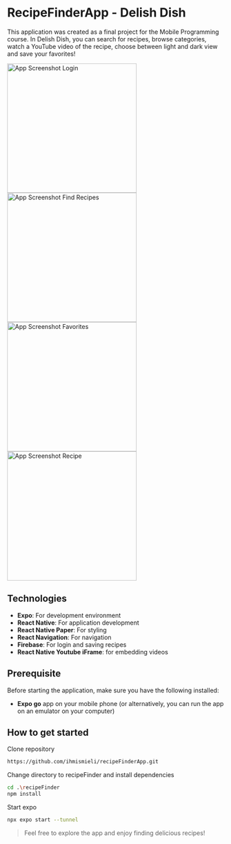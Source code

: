 # RecipeFinderApp - Delish Dish

This application was created as a final project for the Mobile Programming course. 
In Delish Dish, you can search for recipes, browse categories, watch a YouTube video of the recipe, choose between light and dark view and save your favorites!

<img src="https://github.com/user-attachments/assets/bb20f3a9-3cc3-4692-99c3-dee99b46feb2" alt="App Screenshot Login" width="300"/>

<img src="https://github.com/user-attachments/assets/f789c039-c125-4536-aedd-c1febf90a9d2" alt="App Screenshot Find Recipes" width="300"/>

<img src="https://github.com/user-attachments/assets/14dbe217-f46a-42c5-ac06-0fa4cc6644d6" alt="App Screenshot Favorites" width="300"/>

<img src="https://github.com/user-attachments/assets/72d4a408-f135-42ae-8d59-d2145ef4ad39" alt="App Screenshot Recipe" width="300"/>

## Technologies

- **Expo**: For development environment
- **React Native**: For application development
- **React Native Paper**: For styling
- **React Navigation**: For navigation
- **Firebase**: For login and saving recipes
- **React Native Youtube iFrame**: for embedding videos

## Prerequisite

Before starting the application, make sure you have the following installed:

- **Expo go** app on your mobile phone  (or alternatively, you can run the app on an emulator on your computer)

## How to get started

Clone repository 
```bash
https://github.com/ihmismieli/recipeFinderApp.git
```

Change directory to recipeFinder and install dependencies
```bash
cd .\recipeFinder
npm install
```

Start expo
```bash
npx expo start --tunnel
```

> Feel free to explore the app and enjoy finding delicious recipes!

